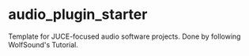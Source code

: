 # audio_plugin_starter
Template for JUCE-focused audio software projects. Done by following WolfSound's Tutorial. 
